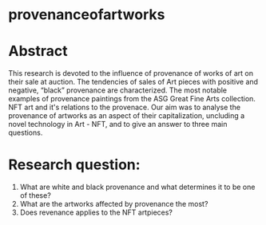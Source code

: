 # provenanceofartworks
# Abstract
This research is devoted to the influence of provenance of works of art on their sale at auction. The tendencies of sales of Art pieces with positive and negative, “black” provenance are characterized. The most notable examples of provenance paintings from the ASG Great Fine Arts collection. NFT art and it's relations to the provenace. Our aim was to analyse the provenance of artworks as an aspect of their capitalization, uncluding a novel technology in Art - NFT, and to give an answer to three main questions.

# Research question:
1. What are white and black provenance and what determines it to be one of these?
2. What are the artworks affected by provenance the most?
3. Does revenance applies to the NFT artpieces?
